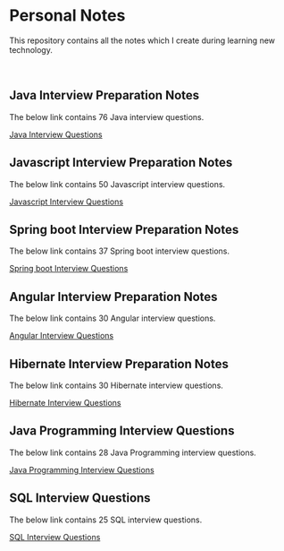 # Personal Notes
This repository contains all the notes which I create during learning new technology.

<br>

## Java Interview Preparation Notes
The below link contains 76 Java interview questions.

[Java Interview Questions](./java_interview_50.md)

## Javascript Interview Preparation Notes
The below link contains 50 Javascript interview questions.

[Javascript Interview Questions](./javascript_interview_50.md)

## Spring boot Interview Preparation Notes
The below link contains 37 Spring boot interview questions.

[Spring boot Interview Questions](./spring_boot_interview_30.md)

## Angular Interview Preparation Notes
The below link contains 30 Angular interview questions.

[Angular Interview Questions](./angular_interview_30.md)

## Hibernate Interview Preparation Notes
The below link contains 30 Hibernate interview questions.

[Hibernate Interview Questions](./hibernate_interview_50.md)

## Java Programming Interview Questions
The below link contains 28 Java Programming interview questions.

[Java Programming Interview Questions](./java_programming.md)

## SQL Interview Questions
The below link contains 25 SQL interview questions.

[SQL Interview Questions](./sql_interview_25.md)